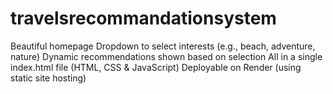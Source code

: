 # travelsrecommandationsystem
Beautiful homepage  Dropdown to select interests (e.g., beach, adventure, nature)  Dynamic recommendations shown based on selection  All in a single index.html file (HTML, CSS &amp; JavaScript)  Deployable on Render (using static site hosting)
